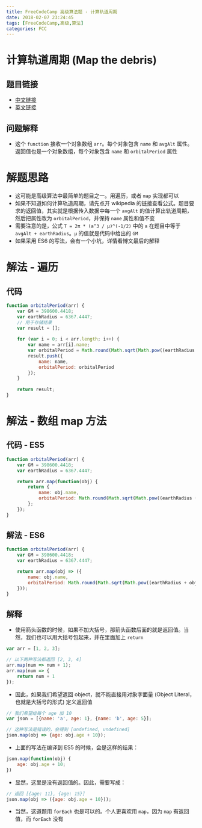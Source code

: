 ```yaml
---
title: FreeCodeCamp 高级算法题 - 计算轨道周期
date: 2018-02-07 23:24:45
tags: [FreeCodeCamp,高级,算法]
categories: FCC
---
```


# 计算轨道周期 (Map the debris)

## 题目链接
- [中文链接](https://freecodecamp.cn/challenges/map-the-debris)
- [英文链接](https://freecodecamp.com/challenges/map-the-debris)

## 问题解释
- 这个 `function` 接收一个对象数组 `arr`。每个对象包含 `name` 和 `avgAlt` 属性。返回值也是一个对象数组，每个对象包含 `name` 和 `orbitalPeriod` 属性

# 解题思路
- 这可能是高级算法中最简单的题目之一。用遍历，或者 `map` 实现都可以
- 如果不知道如何计算轨道周期，请先点开 wikipedia 的链接查看公式。题目要求的返回值，其实就是根据传入数据中每一个 `avgAlt` 的值计算出轨道周期，然后把属性改为 `orbitalPeriod`，并保持 `name` 属性和值不变
- 需要注意的是，公式 `T = 2π * (a^3 / μ)^(-1/2)` 中的 `a` 在题目中等于 `avgAlt + earthRadius`。`μ` 的值就是代码中给出的 `GM`
- 如果采用 ES6 的写法，会有一个小坑，详情看博文最后的解释

# 解法 - 遍历
## 代码
```js
function orbitalPeriod(arr) {
    var GM = 398600.4418;
    var earthRadius = 6367.4447;
    // 用于存储结果
    var result = [];
    
    for (var i = 0; i < arr.length; i++) {
        var name = arr[i].name;
        var orbitalPeriod = Math.round(Math.sqrt(Math.pow((earthRadius + arr[i].avgAlt), 3) / GM) * 2 * Math.PI);
        result.push({
            name: name,
            orbitalPeriod: orbitalPeriod
        });
    }
    
    return result;
}
```

# 解法 - 数组 map 方法
## 代码 - ES5
```js
function orbitalPeriod(arr) {
    var GM = 398600.4418;
    var earthRadius = 6367.4447;

    return arr.map(function(obj) {
        return {
            name: obj.name,
            orbitalPeriod: Math.round(Math.sqrt(Math.pow((earthRadius + obj.avgAlt), 3) / GM) * 2 * Math.PI)
        };
    });
}
```

## 解法 - ES6
```js
function orbitalPeriod(arr) {
    var GM = 398600.4418;
    var earthRadius = 6367.4447;

    return arr.map(obj => ({
        name: obj.name,
        orbitalPeriod: Math.round(Math.sqrt(Math.pow((earthRadius + obj.avgAlt), 3) / GM) * 2 * Math.PI)
    }));
}
```

## 解释
- 使用箭头函数的时候，如果不加大括号，那箭头函数后面的就是返回值。当然，我们也可以用大括号包起来，并在里面加上 `return`

```js
var arr = [1, 2, 3];

// 以下两种写法都返回 [2, 3, 4]
arr.map(num => num + 1);
arr.map(num => {
    return num + 1
});
```

- 因此，如果我们希望返回 object，就不能直接用对象字面量 (Object Literal，也就是大括号的形式) 定义返回值

```js
// 我们希望给每个 age 加 10
var json = [{name: 'a', age: 1}, {name: 'b', age: 5}];

// 这种写法是错误的，会得到 [undefined, undefined]
json.map(obj => {age: obj.age + 10});
```

- 上面的写法在编译到 ES5 的时候，会是这样的结果：

```js
json.map(function(obj) {
    age: obj.age + 10;
})
```

- 显然，这里是没有返回值的。因此，需要写成：

```js
// 返回 [{age: 11}, {age: 15}]
json.map(obj => ({age: obj.age + 10}));
```

- 当然，这道题用 `forEach` 也是可以的。个人更喜欢用 `map`，因为 `map` 有返回值，而 `forEach` 没有